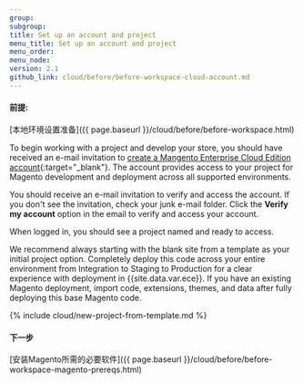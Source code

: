 ```yaml
---
group:
subgroup:
title: Set up an account and project
menu_title: Set up an account and project
menu_order:
menu_node:
version: 2.1
github_link: cloud/before/before-workspace-cloud-account.md
---
```


#### 前提:
[本地环境设置准备]({{ page.baseurl }}/cloud/before/before-workspace.html)

To begin working with a project and develop your store, you should have received an e-mail invitation to [create a Mangento Enterprise Cloud Edition account](https://accounts.magento.cloud){:target="\_blank"}. The account provides access to your project for Magento development and deployment across all supported environments.

You should receive an e-mail invitation to verify and access the account. If you don't see the invitation, check your junk e-mail folder. Click the **Verify my account** option in the email to verify and access your account.

When logged in, you should see a project named and ready to access.

<div class="bs-callout bs-callout-info" id="info" markdown="1">
We recommend always starting with the blank site from a template as your initial project option. Completely deploy this code across your entire environment from Integration to Staging to Production for a clear experience with deployment in {{site.data.var.ece}}. If you have an existing Magento deployment, import code, extensions, themes, and data after fully deploying this base Magento code.
</div>

{% include cloud/new-project-from-template.md %}

#### 下一步
[安装Magento所需的必要软件]({{ page.baseurl }}/cloud/before/before-workspace-magento-prereqs.html)
